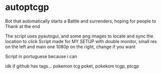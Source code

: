 # autoptcgp
Bot that automatically starts a Battle and surrenders, hoping for people to Thank at the end

The script uses pyautogui, and some png images to locate and sync the location to click
Script made for MY SETUP with double monitor, small res on the left and main one 1080p on the right, change if you want

Script in portuguese because i can

idk if github has tags... pokemon tcg poket, pokekom tcgp, ptcgp
